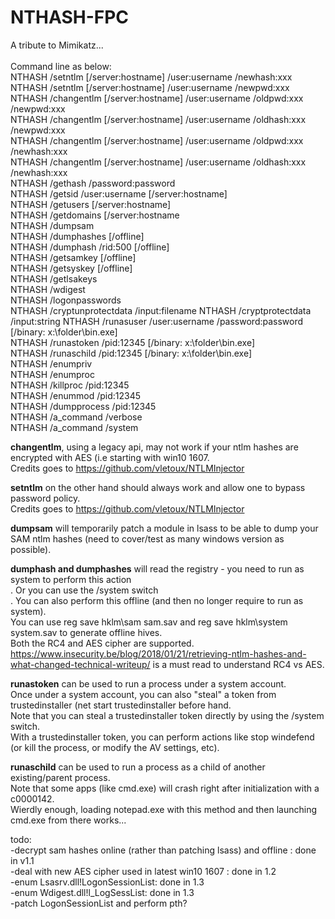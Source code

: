 # NTHASH-FPC <br/>
A tribute to Mimikatz... <br/>
<br/>
Command line as below: <br/>
NTHASH /setntlm [/server:hostname] /user:username /newhash:xxx <br/>
NTHASH /setntlm [/server:hostname] /user:username /newpwd:xxx <br/>
NTHASH /changentlm [/server:hostname] /user:username /oldpwd:xxx /newpwd:xxx <br/>
NTHASH /changentlm [/server:hostname] /user:username /oldhash:xxx /newpwd:xxx <br/>
NTHASH /changentlm [/server:hostname] /user:username /oldpwd:xxx /newhash:xxx <br/>
NTHASH /changentlm [/server:hostname] /user:username /oldhash:xxx /newhash:xxx <br/>
NTHASH /gethash /password:password <br/>
NTHASH /getsid /user:username [/server:hostname] <br/>
NTHASH /getusers [/server:hostname] <br/>
NTHASH /getdomains [/server:hostname <br/>
NTHASH /dumpsam <br/>
NTHASH /dumphashes [/offline] <br/>
NTHASH /dumphash /rid:500 [/offline] <br/>
NTHASH /getsamkey [/offline] <br/>
NTHASH /getsyskey [/offline] <br/>
NTHASH /getlsakeys <br/>
NTHASH /wdigest <br/>
NTHASH /logonpasswords <br/>
NTHASH /cryptunprotectdata /input:filename
NTHASH /cryptprotectdata /input:string
NTHASH /runasuser /user:username /password:password [/binary: x:\folder\bin.exe] <br/>
NTHASH /runastoken /pid:12345 [/binary: x:\folder\bin.exe] <br/>
NTHASH /runaschild /pid:12345 [/binary: x:\folder\bin.exe] <br/>
NTHASH /enumpriv <br/>
NTHASH /enumproc <br/>
NTHASH /killproc /pid:12345 <br/>
NTHASH /enummod /pid:12345 <br/>
NTHASH /dumpprocess /pid:12345 <br/>
NTHASH /a_command /verbose <br/>
NTHASH /a_command /system <br/>

<b>changentlm</b>, using a legacy api, may not work if your ntlm hashes are encrypted with AES (i.e starting with win10 1607. <br/>
Credits goes to https://github.com/vletoux/NTLMInjector <br/>

<b>setntlm</b> on the other hand should always work and allow one to bypass password policy.  <br/>
Credits goes to https://github.com/vletoux/NTLMInjector <br/>

<b>dumpsam</b> will temporarily patch a module in lsass to be able to dump your SAM ntlm hashes (need to cover/test as many windows version as possible). <br/>

<b>dumphash and dumphashes</b> will read the registry - you need to run as system to perform this action <br/>.
Or you can use the /system switch <br/>.
You can also perform this offline (and then no longer require to run as system). <br/>
You can use reg save hklm\sam sam.sav and reg save hklm\system system.sav to generate offline hives. <br/>
Both the RC4 and AES cipher are supported. <br/>
https://www.insecurity.be/blog/2018/01/21/retrieving-ntlm-hashes-and-what-changed-technical-writeup/ is a must read to understand RC4 vs AES. <br/>

<b>runastoken</b> can be used to run a process under a system account. <br/>
Once under a system account, you can also "steal" a token from trustedinstaller (net start trustedinstaller before hand. <br/>
Note that you can steal a trustedinstaller token directly by using the /system switch. <br/>
With a trustedinstaller token, you can perform actions like stop windefend (or kill the process, or modify the AV settings, etc). <br/>

<b>runaschild</b> can be used to run a process as a child of another existing/parent process. <br/>
Note that some apps (like cmd.exe) will crash right after initialization with a c0000142. <br/>
Wierdly enough, loading notepad.exe with this method and then launching cmd.exe from there works...

todo: <br/>
-decrypt sam hashes online (rather than patching lsass) and offline : done in v1.1 <br/>
-deal with new AES cipher used in latest win10 1607 : done in 1.2 <br/>
-enum Lsasrv.dll!LogonSessionList: done in 1.3 <br/>
-enum Wdigest.dll!l_LogSessList: done in 1.3 <br/>
-patch LogonSessionList and perform pth? <br/>

